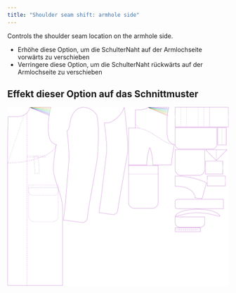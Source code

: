 ```yaml
---
title: "Shoulder seam shift: armhole side"
---
```



Controls the shoulder seam location on the armhole side.

- Erhöhe diese Option, um die SchulterNaht auf der Armlochseite vorwärts zu verschieben
- Verringere diese Option, um die SchulterNaht rückwärts auf der Armlochseite zu verschieben

## Effekt dieser Option auf das Schnittmuster

![This image shows the effect of this option by superimposing several variants that have a different value for this option](carlton_s3armhole_sample.svg "Effect of this option on the pattern")
